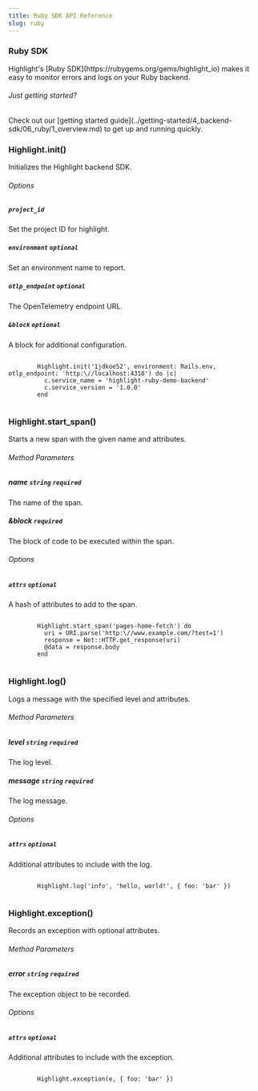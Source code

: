 ```yaml
---
title: Ruby SDK API Reference
slug: ruby
---
```


<section className="section">
  <div className="left">
    <h3>Ruby SDK</h3>
    <p>
      Highlight's [Ruby SDK](https://rubygems.org/gems/highlight_io) makes it easy to monitor errors and logs on your Ruby backend.
    </p>
  </div>
  <div className="right">
    <h6>Just getting started?</h6>
    <p>Check out our [getting started guide](../getting-started/4_backend-sdk/06_ruby/1_overview.md) to get up and running quickly.</p>
  </div>
</section>

<section className="section">
  <div className="left">
    <h3>Highlight.init()</h3>
    <p>Initializes the Highlight backend SDK.</p>
    <h6>Options</h6>
    <aside className="parameter">
      <h5><code>project_id</code></h5>
      <p>Set the project ID for highlight.</p>
      <h5><code>environment</code> <code>optional</code></h5>
      <p>Set an environment name to report.</p>
      <h5><code>otlp_endpoint</code> <code>optional</code></h5>
      <p>The OpenTelemetry endpoint URL.</p>
      <h5><code>&block</code> <code>optional</code></h5>
      <p>A block for additional configuration.</p>
    </aside>
  </div>
  <div className="right">
    <code>
        Highlight.init('1jdkoe52', environment: Rails.env, otlp_endpoint: 'http:\//localhost:4318') do |c|
          c.service_name = 'highlight-ruby-demo-backend'
          c.service_version = '1.0.0'
        end
    </code>
  </div>
</section>

<section className="section">
  <div className="left">
    <h3>Highlight.start_span()</h3>
    <p>Starts a new span with the given name and attributes.</p>
    <h6>Method Parameters</h6>
    <aside className="parameter">
      <h5>name <code>string</code> <code>required</code></h5>
      <p>The name of the span.</p>
      <h5>&block <code>required</code></h5>
      <p>The block of code to be executed within the span.</p>
    </aside>
    <h6>Options</h6>
    <aside className="parameter">
      <h5><code>attrs</code> <code>optional</code></h5>
      <p>A hash of attributes to add to the span.</p>
    </aside>
  </div>
  <div className="right">
    <code>
        Highlight.start_span('pages-home-fetch') do
          uri = URI.parse('http:\//www.example.com/?test=1')
          response = Net::HTTP.get_response(uri)
          @data = response.body
        end
    </code>
  </div>
</section>

<section className="section">
  <div className="left">
    <h3>Highlight.log()</h3>
    <p>Logs a message with the specified level and attributes.</p>
    <h6>Method Parameters</h6>
    <aside className="parameter">
      <h5>level <code>string</code> <code>required</code></h5>
      <p>The log level.</p>
      <h5>message <code>string</code> <code>required</code></h5>
      <p>The log message.</p>
    </aside>
    <h6>Options</h6>
    <aside className="parameter">
      <h5><code>attrs</code> <code>optional</code></h5>
      <p>Additional attributes to include with the log.</p>
    </aside>
  </div>
  <div className="right">
    <code>
        Highlight.log('info', 'hello, world!', { foo: 'bar' })
    </code>
  </div>
</section>

<section className="section">
  <div className="left">
    <h3>Highlight.exception()</h3>
    <p>Records an exception with optional attributes.</p>
    <h6>Method Parameters</h6>
    <aside className="parameter">
      <h5>error <code>string</code> <code>required</code></h5>
      <p>The exception object to be recorded.</p>
    </aside>
    <h6>Options</h6>
    <aside className="parameter">
      <h5><code>attrs</code> <code>optional</code></h5>
      <p>Additional attributes to include with the exception.</p>
    </aside>
  </div>
  <div className="right">
    <code>
        Highlight.exception(e, { foo: 'bar' })
    </code>
  </div>
</section>
